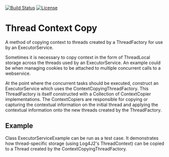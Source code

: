 [![Build Status](https://travis-ci.org/danwatford/thread-context-copy.svg?branch=master)](https://travis-ci.org/danwatford/thread-context-copy)
[![License](https://img.shields.io/badge/License-Apache%202.0-blue.svg)](https://opensource.org/licenses/Apache-2.0)

# Thread Context Copy

A method of copying context to threads created by a ThreadFactory for use by an ExecutorService.

Sometimes it is necessary to copy context in the form of ThreadLocal storage across the threads used by an ExecutorService.
An example could be when managing cookies to be attached to multiple concurrent calls to a webservice.

At the point where the concurrent tasks should be executed, construct an ExecutorService which uses the
ContextCopyingThreadFactory. This ThreadFactory is itself constructed with a Collection of ContextCopier implementations.
The ContextCopiers are responsible for copying or capturing the contextual information on the initial thread
and applying the contextual information onto the new threads created by the ThreadFactory.

## Example

Class ExecutorServiceExample can be run as a test case. It demonstrates how thread-specific
storage (using Log4J2's ThreadContext) can be copied to a Thread created by the ContextCopyingThreadFactory.

